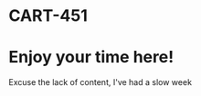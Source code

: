 # CART-451
<!DOCTYPE html>
<html>
  <head>
    <title>Welcome to my page traveller <3</title>
  </head>
  <body>
    <h1>Enjoy your time here!</h1>
    <p>Excuse the lack of content, I've had a slow week</p>
  </body>
</html>
